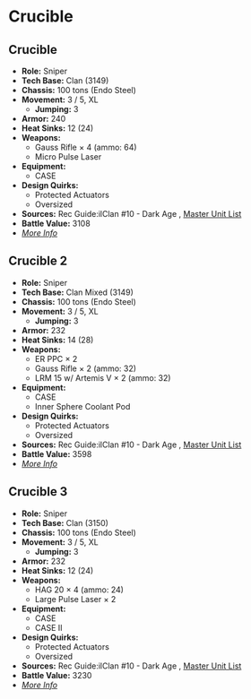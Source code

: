 # Crucible 

## Crucible 

- **Role:** Sniper 
- **Tech Base:** Clan (3149) 
- **Chassis:** 100 tons (Endo Steel) 
- **Movement:** 3 / 5, XL 
  - **Jumping:** 3 
- **Armor:** 240 
- **Heat Sinks:** 12 (24) 
- **Weapons:** 
  - Gauss Rifle × 4 (ammo: 64) 
  - Micro Pulse Laser 
- **Equipment:** 
  - CASE 
- **Design Quirks:** 
  - Protected Actuators 
  - Oversized 
- **Sources:** Rec Guide:ilClan #10 - Dark Age , [Master Unit List](http://masterunitlist.info/Unit/Details/7734) 
- **Battle Value:** 3108 
- [*More Info*](crucible/crucible.md) 

## Crucible 2 

- **Role:** Sniper 
- **Tech Base:** Clan Mixed (3149) 
- **Chassis:** 100 tons (Endo Steel) 
- **Movement:** 3 / 5, XL 
  - **Jumping:** 3 
- **Armor:** 232 
- **Heat Sinks:** 14 (28) 
- **Weapons:** 
  - ER PPC × 2 
  - Gauss Rifle × 2 (ammo: 32) 
  - LRM 15 w/ Artemis V × 2 (ammo: 32) 
- **Equipment:** 
  - CASE 
  - Inner Sphere Coolant Pod 
- **Design Quirks:** 
  - Protected Actuators 
  - Oversized 
- **Sources:** Rec Guide:ilClan #10 - Dark Age , [Master Unit List](http://masterunitlist.info/Unit/Details/7735) 
- **Battle Value:** 3598 
- [*More Info*](crucible/crucible_2.md) 

## Crucible 3 

- **Role:** Sniper 
- **Tech Base:** Clan (3150) 
- **Chassis:** 100 tons (Endo Steel) 
- **Movement:** 3 / 5, XL 
  - **Jumping:** 3 
- **Armor:** 232 
- **Heat Sinks:** 12 (24) 
- **Weapons:** 
  - HAG 20 × 4 (ammo: 24) 
  - Large Pulse Laser × 2 
- **Equipment:** 
  - CASE 
  - CASE II 
- **Design Quirks:** 
  - Protected Actuators 
  - Oversized 
- **Sources:** Rec Guide:ilClan #10 - Dark Age , [Master Unit List](http://masterunitlist.info/Unit/Details/7736) 
- **Battle Value:** 3230 
- [*More Info*](crucible/crucible_3.md) 

